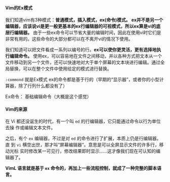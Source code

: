 #### Vim的Ex模式
我们知道vim有3种模式：**普通模式，插入模式，ex(命令)模式。**
**ex并不是另一个编辑器，应该说vi是更一般更基本的ex行编辑器的可视模式，所以ex算是vi的底层行编辑器。** 由于一些ex命令可以节省大量的编辑时间，因此在使用vi时它们是非常有用的。这些命令的大部分都可以在不离开vi的情况下使用。

我们知道可以把文件看成一系列以编号的行。**ex可以使你更灵活，更有选择地执行编辑命令。** 使用ex，可以容易地在文件之间移动，并以各种方式把文本从一个文件移动到另一个文件，还可以快速地对大于单个屏幕的文本块进行编辑。通过全局替换，可以在整个文件中使用给定的模式进行替换。

`:commond`  就是Ex模式
ex的命令都是基于行的（早期的“显示器”，或者你的小型计算器，除了行列什么都没有了）

Ex命令： 基础编辑命令（大概是这个感觉）

#### Vim的来源
在 Vi 都还没诞生的时代，有一个叫 `ed` 的行编辑器，它只能通过命令以行为单位去操 作或编辑文本文件。

之后，有个 `ex` 编辑器，不过是对 `ed` 的命令进行了扩展，本质上仍是行编辑器。直 到 `vi` 横空出世，那才叫“屏幕编辑器”。意思是可以全屏显示文件的许多行，移动光标 实时修改某一可见行，修改结果即时显示……这才像我们现在可认知的编辑器了。

**VimL 语言就是基于 `ex` 命令的，再加上一些流程控制，就成了一种完整的脚本语言。**